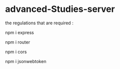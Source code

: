 # advanced-Studies-server

the regulations that are required :


npm i express

npm i router

npm i cors

npm i jsonwebtoken